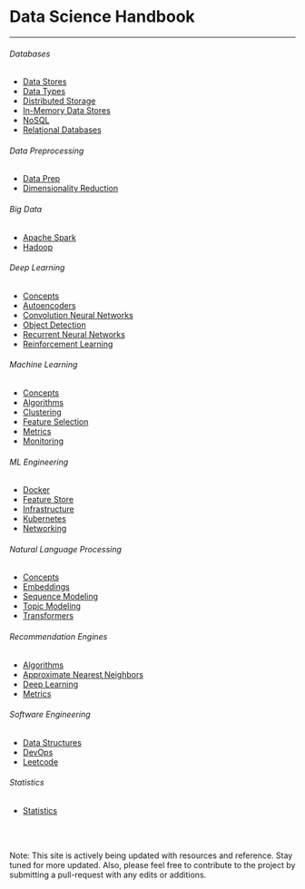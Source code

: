 # Data Science Handbook 
_________

###### Databases
* [Data Stores](book/databases/datastores.md)
* [Data Types](book/databases/datatypes.md)
* [Distributed Storage](book/databases/distributed.md)
* [In-Memory Data Stores](book/databases/inmemory.md)
* [NoSQL](book/databases/nosql.md)
* [Relational Databases](book/databases/relational.md)

###### Data Preprocessing
* [Data Prep](book/data-preprocessing/prep.md)
* [Dimensionality Reduction](book/data-preprocessing/dimensionality-reduction.md)
  
###### Big Data
* [Apache Spark](book/big-data/spark.md)
* [Hadoop](book/big-data/hadoop.md)

###### Deep Learning
* [Concepts](book/deep-learning/concepts.md)
* [Autoencoders](book/deep-learning/autoencoders.md)
* [Convolution Neural Networks](book/deep-learning/cnn.md)
* [Object Detection](book/deep-learning/objectdetection.md)
* [Recurrent Neural Networks](book/deep-learning/rnn.md)
* [Reinforcement Learning](book/deep-learning/rl.md)

###### Machine Learning
* [Concepts](book/machine-learning/concepts.md)
* [Algorithms](book/machine-learning/algorithms.md)
* [Clustering](book/machine-learning/clustering.md)
* [Feature Selection](book/machine-learning/feature-selection.md)
* [Metrics](book/machine-learning/metrics.md)
* [Monitoring](book/machine-learning/monitor.md)

###### ML Engineering 
* [Docker](book/ml-engineering/docker.md)
* [Feature Store](book/ml-engineering/featurestore.md)
* [Infrastructure](book/ml-engineering/infrastructure.md)
* [Kubernetes](book/ml-engineering/kubernetes.md)
* [Networking](book/ml-engineering/networking.md)

###### Natural Language Processing
* [Concepts](book/nlp/concepts.md)
* [Embeddings](book/nlp/embeddings.md)
* [Sequence Modeling](book/nlp/sequence.md)
* [Topic Modeling](book/nlp/topicmodeling.md)
* [Transformers](book/nlp/transformers.md) 

###### Recommendation Engines 
* [Algorithms](book/recommendation-engines/algorithms.md)
* [Approximate Nearest Neighbors](book/recommendation-engines/ann.md)
* [Deep Learning](book/recommendation-engines/dnn.md)
* [Metrics](book/recommendation-engines/metrics.md)

###### Software Engineering
* [Data Structures](book/software-engineering/structures.md) 
* [DevOps](book/software-engineering/devops.md) 
* [Leetcode](book/software-engineering/code.md) 

###### Statistics 
* [Statistics](book/statistics/concepts.md)

<br>
</br>

<span class="label label-success">Note:</span>
This site is actively being updated with resources and reference. Stay tuned
for more updated. Also, please feel free to contribute to the project by
submitting a pull-request with any edits or additions. 










